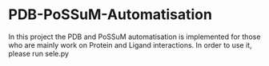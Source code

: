 # PDB-PoSSuM-Automatisation
In this project the PDB and PoSSuM automatisation is implemented for those who are mainly work on Protein and Ligand interactions.
In order to use it, please run sele.py 
